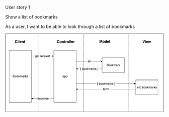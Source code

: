 User story 1

Show a list of bookmarks

As a user,
I want to be able to look through a list of bookmarks

![](images/bookmark_manager_1.png)
